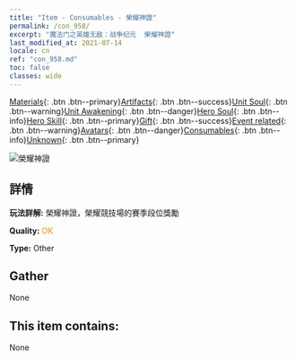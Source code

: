 ```yaml
---
title: "Item - Consumables - 榮耀神證"
permalink: /con_958/
excerpt: "魔法门之英雄无敌：战争纪元  榮耀神證"
last_modified_at: 2021-07-14
locale: cn
ref: "con_958.md"
toc: false
classes: wide
---
```

 [Materials](/ItemsCN/){: .btn .btn--primary}[Artifacts](/ItemsCN/Artifacts/){: .btn .btn--success}[Unit Soul](/ItemsCN/UnitSoul/){: .btn .btn--warning}[Unit Awakening](/ItemsCN/UnitAwakening/){: .btn .btn--danger}[Hero Soul](/ItemsCN/HeroSoul/){: .btn .btn--info}[Hero Skill](/ItemsCN/HeroSkill/){: .btn .btn--primary}[Gift](/ItemsCN/Gift/){: .btn .btn--success}[Event related](/ItemsCN/Events/){: .btn .btn--warning}[Avatars](/ItemsCN/Avatars/){: .btn .btn--danger}[Consumables](/ItemsCN/Consumables/){: .btn .btn--info}[Unknown](/ItemsCN/Unknown/){: .btn .btn--primary}

 ![榮耀神證](/images/t/i_40053.png)

## 詳情
 **玩法詳解:** 榮耀神證，榮耀競技場的賽季段位獎勵

 **Quality:** <span style="color: #FF8C00">OK</span>

 **Type:** Other

## Gather

  None

## This item contains:

  None

